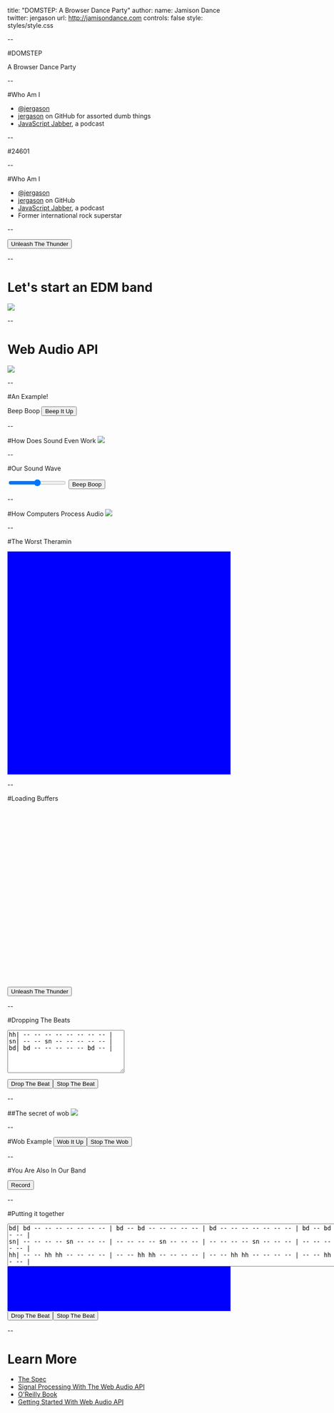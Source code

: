 title: "DOMSTEP: A Browser Dance Party"
author:
  name: Jamison Dance
  twitter: jergason
  url: http://jamisondance.com
controls: false
style: styles/style.css

--

#DOMSTEP

A Browser Dance Party

<script>
window.ctx = new AudioContext();
</script>


--

#Who Am I

* [@jergason](http://twitter.com/jergason)
* [jergason](https://github.com/jergason) on GitHub for assorted dumb things
* [JavaScript Jabber](http://javascriptjabber.com), a podcast

--

#24601

--

#Who Am I

* [@jergason](http://twitter.com/jergason)
* [jergason](https://github.com/jergason) on GitHub
* [JavaScript Jabber](http://javascriptjabber.com), a podcast
* Former international rock superstar

--

<button class="play-goodsman">Unleash The Thunder</button>
<script src="./build/simple-rock.js"></script>

<!--this is my highschool band The Goodsman Brothers.-->

--

# Let's start an EDM band

<img src="./img/dancing.gif">
<!--EDM is what pretentious people say instead of dubstep.
It also means we don't need to know how to play an instrument or really
do anything besides program.-->

--

# Web Audio API

<img src="./img/web-audio.png">

<!-- The web audio api is the solution to all our problems!
There is an AudioContext, which is basically a container for nodes and buffers.
You use the context to construct this graph of nodes, and then pipe the sounds
through the nodes to make beautiful music.-->

--

#An Example!

Beep Boop
<button class="sine-demo">Beep It Up</button>
<script src="./build/sine.js"></script>

<!-- show the code! -->

--

#How Does Sound Even Work
<img src="./img/loudspeaker.gif">

<!-- We need to talk a little bit about how sound works in general, and
about how it works in computers.

What we percive as sound is really waves of pressure. These waves travel
through the air until they reach your ear, where they cause hairs in your
ear to vibrate. These vibrations get turned in to electrical signals,
which travel through your cochlear nerve to the brain, where you percieve them
as sound.-->

--

#Our Sound Wave

<div>
<canvas class="sinwave" height="500" width="500"></canvas>
<input class="sinwave-range" type="range" min="100" max="300">
<button class="sin-viz-demo">Beep Boop</button>
</div>

<script src="./build/sine-visualization.js"></script>

<!-- Let's look again at the wave we were making last time, and also take a
second to talk about how computers process and manipulate audio.

Here you can see the sound wave we were making before. Check it out, it is a
sine function. You can see the amplitude go up and down. The frequency of the
wave is the time to go through one cycle. Since our frequency is 300, that
means the wave goes up and down 300 times per second.

We hear frequency as pitch. The higher the frequency (the shorter the distance
between waves) the higher the pitch. SHOW EXAMPLE OF RAISING AND LOWERING
THE FREQENCY TO SEE HOW IT CHANGES -->

--

#How Computers Process Audio
<img src="./img/digitized.png">

<!-- why is this slide here? what do they know after this slide that
they wont know before that they need to understand the presentation? -->

<!-- The wave we were looking at before was a sine wave, which we have functions
to easily calculate. However, computers don't usually represent sound as
a functino that would generate the wave. This would get way too complex as
the sound grows more complex. Instead, they use something called PCM to
represent sound as a buffer of numbers.

You divide the curve up into chunks, measure it at each chunk, and end up
with an array of numbers representing the amplitude of the curve at each
point. In JS these are floats, and there are 44,000 samples per second.
at 64 bits * 44000, that is 2816000 bits, or 340kB per second. SUPER ineficcient -->

--

#The Worst Theramin

<div class="wah" style="width:500px;height:500px;background-color:blue;"></div>
<script src="./build/wah.js"></script>

--


#Loading Buffers

<div id="wavyscope" style="height:400px;width:400px;"></div>
<button class="goodsman-demo">Unleash The Thunder</button>
<script src="./build/rock.js"></script>

<!-- Show the code! Get the audio context, make a node, connect it to the
desination. -->

--

#Dropping The Beats

<textarea class="beats" rows="6" cols="30">
hh| -- -- -- -- -- -- -- -- |
sn| -- -- sn -- -- -- -- -- |
bd| bd -- -- -- -- -- bd -- |
</textarea>
<button class="drop-the-beat">Drop The Beat</button><button class="stop-the-beat">Stop The Beat</button>
<script src="./build/beats.js"></script>

--

##The secret of wob
<img src="./img/am.png">

--

#Wob Example
<button class="wob-it-up">Wob It Up</button><button class="stop-wob-it-up">Stop The Wob</button>
<script src="./js/wob-example.js"></script>

--

#You Are Also In Our Band
<div>
<canvas class="clip-editor" height="100" width="500"></canvas>
<button class="record">Record</button>
</div>

<script src="./build/record.js"></script>

--

#Putting it together

<textarea class="wobble-beats" rows="6" cols="100">
bd| bd -- -- -- -- -- -- -- | bd -- bd -- -- -- -- -- | bd -- -- -- -- -- -- -- | bd -- bd -- -- -- -- -- |
sn| -- -- -- -- sn -- -- -- | -- -- -- -- sn -- -- -- | -- -- -- -- sn -- -- -- | -- -- -- -- sn -- -- -- |
hh| -- -- hh hh -- -- -- -- | -- -- hh hh -- -- -- -- | -- -- hh hh -- -- -- -- | -- -- hh hh -- -- -- -- |
</textarea>
<div class="beat-wah" style="width:500px;height:100px;background-color:blue;"></div>
<button class="drop-the-wobble-beat">Drop The Beat</button><button class="stop-the-wobble-beat">Stop The Beat</button>
<script src="./build/wobble-beats-wah.js"></script>


--

# Learn More

* [The Spec](http://webaudio.github.io/web-audio-api/)
* [Signal Processing With The Web Audio API](https://www.youtube.com/watch?v=YBQ5pzvgbOE)
* [O'Reilly Book](http://chimera.labs.oreilly.com/books/1234000001552/pr01.html)
* [Getting Started With Web Audio API](http://www.html5rocks.com/en/tutorials/webaudio/intro/)

